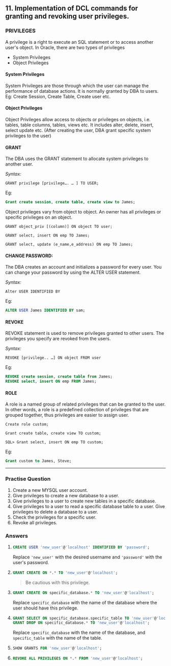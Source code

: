 ## 11. Implementation of DCL commands for granting and revoking user privileges.

### PRIVILEGES
A privilege is a right to execute an SQL statement or to access another user's object. In Oracle, there are two types of privileges
- System Privileges
- Object Privileges

#### System Privileges
System Privileges are those through which the user can manage the performance of database actions. It is normally granted by DBA to users. Eg: Create Session, Create Table, Create user etc.

#### Object Privileges
Object Privileges allow access to objects or privileges on objects, i.e. tables, table columns, tables, views etc. It includes alter, delete, insert, select update etc. (After creating the user, DBA grant specific system privileges to the user)

#### GRANT
The DBA uses the GRANT statement to allocate system privileges to another user.

*Syntax:*

`GRANT privilege [privilege…. … ] TO USER;`

Eg:
```sql
Grant create session, create table, create view to James;
```
Object privileges vary from object to object. An owner has all privileges or specific privileges on an object.

`GRANT object_priv [(column)] ON object TO user;`

`GRANT select, insert ON emp TO James;`

`GRANT select, update (e_name,e_address) ON emp TO James;`

#### CHANGE PASSWORD:
The DBA creates an account and initializes a password for every user. You can change your password by using the ALTER USER statement.

*Syntax:*

`Alter USER IDENTIFIED BY`

Eg:
```sql
ALTER USER James IDENTIFIED BY sam;
```
#### REVOKE
REVOKE statement is used to remove privileges granted to other users. The privileges you specify are revoked from the users.

*Syntax:*

`REVOKE [privilege.. …] ON object FROM user`

Eg:
```sql
REVOKE create session, create table from James;
REVOKE select, insert ON emp FROM James;
```

#### ROLE
A role is a named group of related privileges that can be granted to the user. In other words, a role is a predefined collection of privileges that are grouped together, thus privileges are easier to assign user.

`Create role custom;`

`Grant create table, create view TO custom;`

`SQL> Grant select, insert ON emp TO custom;`

Eg:
```sql
Grant custom to James, Steve;
```

---

### Practise Question

1. Create a new MYSQL user account.
2. Give privileges to create a new database to a user.
3. Give privileges to a user to create new tables in a specific database.
4. Give privileges to a user to read a specific database table to a user. Give privileges to delete a database to a user.
5. Check the privileges for a specific user.
6. Revoke all privileges.

### Answers

1. ```sql
   CREATE USER 'new_user'@'localhost' IDENTIFIED BY 'password';
   ```

   Replace `'new_user'` with the desired username and `'password'` with the user's password.

2. ```sql
   GRANT CREATE ON *.* TO 'new_user'@'localhost';
   ```
   
   > Be cautious with this privilege.

4. ```sql
   GRANT CREATE ON specific_database.* TO 'new_user'@'localhost';
   ```

   Replace `specific_database` with the name of the database where the user should have this privilege.

5. ```sql
   GRANT SELECT ON specific_database.specific_table TO 'new_user'@'localhost';
   GRANT DROP ON specific_database.* TO 'new_user'@'localhost';
   ```

   Replace `specific_database` with the name of the database, and `specific_table` with the name of the table.

6. ```sql
   SHOW GRANTS FOR 'new_user'@'localhost';
   ```

7. ```sql
   REVOKE ALL PRIVILEGES ON *.* FROM 'new_user'@'localhost';
   ```
